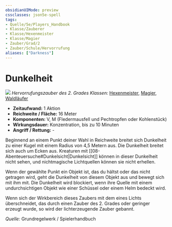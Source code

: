 ```yaml
---
obsidianUIMode: preview
cssclasses: json5e-spell
tags:
- Quelle/5e/Players_Handbook
- Klasse/Zauberer
- Klasse/Hexenmeister
- Klasse/Magier
- Zauber/Grad/2
- Zauber/Schule/Hervorrufung
aliases: ["Darkness"]
---
```

# Dunkelheit
![](../../../99%20-%20Setup/Files/Bildersammlung/Symbolik/Hervorrufungszauber.webp#token)
*Hervorrufungszauber des 2. Grades*
*Klassen:* [Hexenmeister](../Charakteroptionen/Klassen/Hexenmeister.md), [Magier](../Charakteroptionen/Klassen/Magier.md), [Waldläufer](D&D/05%20-%20Wikipedia/Charakteroptionen/Klassen/Waldläufer.md)

- **Zeitaufwand:** 1 Aktion
- **Reichweite / Fläche:** 16 Meter
- **Komponenten:** V, M (Fledermausfell und Pechtropfen oder Kohlenstück)
- **Wirkungsdauer:** Konzentration, bis zu 10 Minuten
- **Angriff / Rettung:** -

Beginnend an einem Punkt deiner Wahl in Reichweite breitet sich Dunkelheit zu einer Kugel mit einem Radius von 4,5 Metern aus. Die Dunkelheit breitet sich auch um Ecken aus. Kreaturen mit [[08-Abenteuersuche#Dunkelsicht|Dunkelsicht]] können in dieser Dunkelheit nicht sehen, und nichtmagische Lichtquellen können sie nicht erhellen.

Wenn der gewählte Punkt ein Objekt ist, das du hältst oder das nicht getragen wird, geht die Dunkelheit von diesem Objekt aus und bewegt sich mit ihm mit. Die Dunkelheit wird blockiert, wenn ihre Quelle mit einem undurchsichtigen Objekt wie einer Schüssel oder einem Helm bedeckt wird.

Wenn sich der Wirkbereich dieses Zaubers mit dem eines Lichts überschneidet, das durch einen Zauber des 2. Grades oder geringer erzeugt wurde, so wird der lichterzeugende Zauber gebannt.

 *Quelle:* Grundregelwerk / Spielerhandbuch